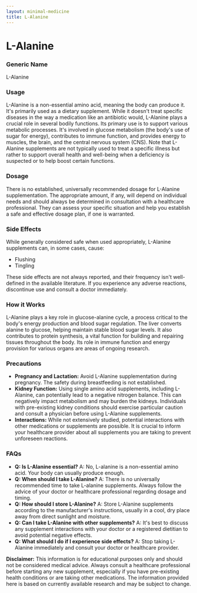 ```yaml
---
layout: minimal-medicine
title: L-Alanine
---
```


# L-Alanine
### Generic Name
L-Alanine

### Usage
L-Alanine is a non-essential amino acid, meaning the body can produce it.  It's primarily used as a dietary supplement. While it doesn't treat specific diseases in the way a medication like an antibiotic would, L-Alanine plays a crucial role in several bodily functions.  Its primary use is to support various metabolic processes. It's involved in glucose metabolism (the body's use of sugar for energy), contributes to immune function, and provides energy to muscles, the brain, and the central nervous system (CNS).  Note that L-Alanine supplements are not typically used to treat a specific illness but rather to support overall health and well-being when a deficiency is suspected or to help boost certain functions.

### Dosage
There is no established, universally recommended dosage for L-Alanine supplementation. The appropriate amount, if any, will depend on individual needs and should always be determined in consultation with a healthcare professional.  They can assess your specific situation and help you establish a safe and effective dosage plan, if one is warranted.

### Side Effects
While generally considered safe when used appropriately, L-Alanine supplements can, in some cases, cause:

* Flushing
* Tingling

These side effects are not always reported, and their frequency isn't well-defined in the available literature.  If you experience any adverse reactions, discontinue use and consult a doctor immediately.

### How it Works
L-Alanine plays a key role in glucose-alanine cycle, a process critical to the body's energy production and blood sugar regulation.  The liver converts alanine to glucose, helping maintain stable blood sugar levels.  It also contributes to protein synthesis, a vital function for building and repairing tissues throughout the body. Its role in immune function and energy provision for various organs are areas of ongoing research.

### Precautions
* **Pregnancy and Lactation:**  Avoid L-Alanine supplementation during pregnancy. The safety during breastfeeding is not established.
* **Kidney Function:**  Using single amino acid supplements, including L-Alanine, can potentially lead to a negative nitrogen balance.  This can negatively impact metabolism and may burden the kidneys.  Individuals with pre-existing kidney conditions should exercise particular caution and consult a physician before using L-Alanine supplements.
* **Interactions:**  While not extensively studied, potential interactions with other medications or supplements are possible. It is crucial to inform your healthcare provider about all supplements you are taking to prevent unforeseen reactions.

### FAQs

* **Q: Is L-Alanine essential?** A: No, L-alanine is a non-essential amino acid.  Your body can usually produce enough.
* **Q: When should I take L-Alanine?** A: There is no universally recommended time to take L-alanine supplements.  Always follow the advice of your doctor or healthcare professional regarding dosage and timing.
* **Q: How should I store L-Alanine?** A: Store L-Alanine supplements according to the manufacturer's instructions, usually in a cool, dry place away from direct sunlight and moisture.
* **Q: Can I take L-Alanine with other supplements?** A:  It's best to discuss any supplement interactions with your doctor or a registered dietitian to avoid potential negative effects.
* **Q: What should I do if I experience side effects?** A: Stop taking L-Alanine immediately and consult your doctor or healthcare provider.

**Disclaimer:** This information is for educational purposes only and should not be considered medical advice. Always consult a healthcare professional before starting any new supplement, especially if you have pre-existing health conditions or are taking other medications.  The information provided here is based on currently available research and may be subject to change.
